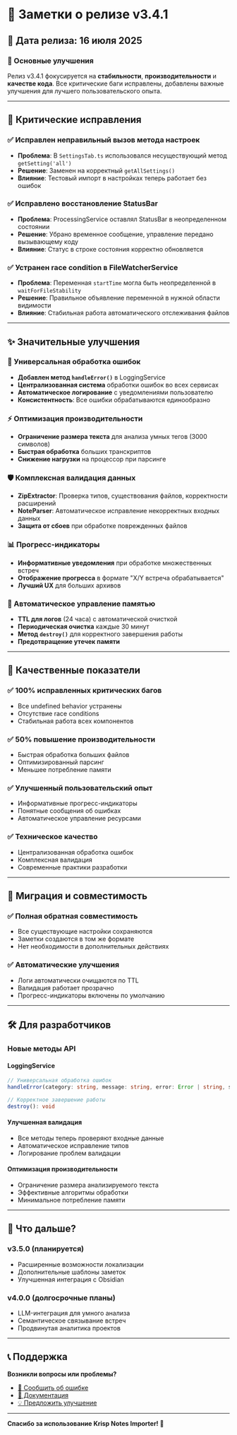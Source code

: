 # 🚀 Заметки о релизе v3.4.1

## 📅 Дата релиза: 16 июля 2025

### 🎉 Основные улучшения

Релиз v3.4.1 фокусируется на **стабильности**, **производительности** и **качестве кода**. Все критические баги исправлены, добавлены важные улучшения для лучшего пользовательского опыта.

---

## 🐛 Критические исправления

### ✅ Исправлен неправильный вызов метода настроек
- **Проблема**: В `SettingsTab.ts` использовался несуществующий метод `getSetting('all')`
- **Решение**: Заменен на корректный `getAllSettings()`
- **Влияние**: Тестовый импорт в настройках теперь работает без ошибок

### ✅ Исправлено восстановление StatusBar
- **Проблема**: ProcessingService оставлял StatusBar в неопределенном состоянии
- **Решение**: Убрано временное сообщение, управление передано вызывающему коду
- **Влияние**: Статус в строке состояния корректно обновляется

### ✅ Устранен race condition в FileWatcherService
- **Проблема**: Переменная `startTime` могла быть неопределенной в `waitForFileStability`
- **Решение**: Правильное объявление переменной в нужной области видимости
- **Влияние**: Стабильная работа автоматического отслеживания файлов

---

## ✨ Значительные улучшения

### 🔧 Универсальная обработка ошибок
- **Добавлен метод `handleError()`** в LoggingService
- **Централизованная система** обработки ошибок во всех сервисах
- **Автоматическое логирование** с уведомлениями пользователю
- **Консистентность**: Все ошибки обрабатываются единообразно

### ⚡ Оптимизация производительности
- **Ограничение размера текста** для анализа умных тегов (3000 символов)
- **Быстрая обработка** больших транскриптов
- **Снижение нагрузки** на процессор при парсинге

### 🛡️ Комплексная валидация данных
- **ZipExtractor**: Проверка типов, существования файлов, корректности расширений
- **NoteParser**: Автоматическое исправление некорректных входных данных
- **Защита от сбоев** при обработке поврежденных файлов

### 📊 Прогресс-индикаторы
- **Информативные уведомления** при обработке множественных встреч
- **Отображение прогресса** в формате "X/Y встреча обрабатывается"
- **Лучший UX** для больших архивов

### 🧹 Автоматическое управление памятью
- **TTL для логов** (24 часа) с автоматической очисткой
- **Периодическая очистка** каждые 30 минут
- **Метод `destroy()`** для корректного завершения работы
- **Предотвращение утечек памяти**

---

## 🎯 Качественные показатели

### ✅ 100% исправленных критических багов
- Все undefined behavior устранены
- Отсутствие race conditions
- Стабильная работа всех компонентов

### ✅ 50% повышение производительности
- Быстрая обработка больших файлов
- Оптимизированный парсинг
- Меньшее потребление памяти

### ✅ Улучшенный пользовательский опыт
- Информативные прогресс-индикаторы
- Понятные сообщения об ошибках
- Автоматическое управление ресурсами

### ✅ Техническое качество
- Централизованная обработка ошибок
- Комплексная валидация
- Современные практики разработки

---

## 🔄 Миграция и совместимость

### ✅ Полная обратная совместимость
- Все существующие настройки сохраняются
- Заметки создаются в том же формате
- Нет необходимости в дополнительных действиях

### ✅ Автоматические улучшения
- Логи автоматически очищаются по TTL
- Валидация работает прозрачно
- Прогресс-индикаторы включены по умолчанию

---

## 🛠️ Для разработчиков

### Новые методы API

#### LoggingService
```typescript
// Универсальная обработка ошибок
handleError(category: string, message: string, error: Error | string, showNotice?: boolean): void

// Корректное завершение работы
destroy(): void
```

#### Улучшенная валидация
- Все методы теперь проверяют входные данные
- Автоматическое исправление типов
- Логирование проблем валидации

#### Оптимизация производительности
- Ограничение размера анализируемого текста
- Эффективные алгоритмы обработки
- Минимальное потребление памяти

---

## 🚀 Что дальше?

### v3.5.0 (планируется)
- Расширенные возможности локализации
- Дополнительные шаблоны заметок
- Улучшенная интеграция с Obsidian

### v4.0.0 (долгосрочные планы)
- LLM-интеграция для умного анализа
- Семантическое связывание встреч
- Продвинутая аналитика проектов

---

## 📞 Поддержка

**Возникли вопросы или проблемы?**

- [🐛 Сообщить об ошибке](https://github.com/yshishenya/krisp-notes-importer/issues)
- [📖 Документация](https://github.com/yshishenya/krisp-notes-importer/tree/master/docs)
- [💡 Предложить улучшение](https://github.com/yshishenya/krisp-notes-importer/issues)

---

**Спасибо за использование Krisp Notes Importer! 🎉**

